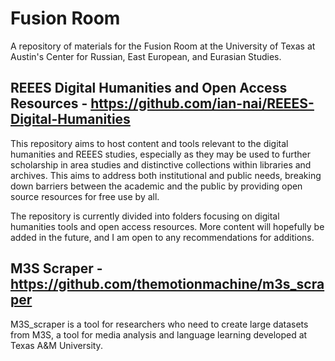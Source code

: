 # Fusion Room
A repository of materials for the Fusion Room at the University of Texas at Austin's Center for Russian, East European, and Eurasian Studies.

## REEES Digital Humanities and Open Access Resources - https://github.com/ian-nai/REEES-Digital-Humanities
This repository aims to host content and tools relevant to the digital humanities and REEES studies, especially as they may be used to further scholarship in area studies and distinctive collections within libraries and archives. This aims to address both institutional and public needs, breaking down barriers between the academic and the public by providing open source resources for free use by all.

The repository is currently divided into folders focusing on digital humanities tools and open access resources. More content will hopefully be added in the future, and I am open to any recommendations for additions.

## M3S Scraper - https://github.com/themotionmachine/m3s_scraper
M3S_scraper is a tool for researchers who need to create large datasets from M3S, a tool for media analysis and language learning developed at Texas A&M University.
